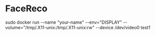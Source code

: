 # FaceReco
sudo docker run --name "your-name" --env="DISPLAY" --volume="/tmp/.X11-unix:/tmp/.X11-unix:rw" --device /dev/video0 test1

